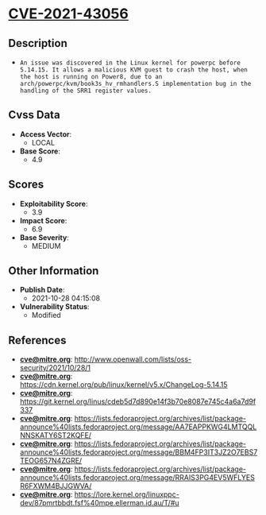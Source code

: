 
# [CVE-2021-43056](https://cve.mitre.org/cgi-bin/cvename.cgi?name=CVE-2021-43056)

## Description

- `An issue was discovered in the Linux kernel for powerpc before 5.14.15. It allows a malicious KVM guest to crash the host, when the host is running on Power8, due to an arch/powerpc/kvm/book3s_hv_rmhandlers.S implementation bug in the handling of the SRR1 register values.`

## Cvss Data

- **Access Vector**:
  - LOCAL
- **Base Score**:
  - 4.9

## Scores

- **Exploitability Score**:
  - 3.9
- **Impact Score**:
  - 6.9
- **Base Severity**:
  - MEDIUM

## Other Information

- **Publish Date**:
  - 2021-10-28 04:15:08
- **Vulnerability Status**:
  - Modified

## References

- **cve@mitre.org**: http://www.openwall.com/lists/oss-security/2021/10/28/1
- **cve@mitre.org**: https://cdn.kernel.org/pub/linux/kernel/v5.x/ChangeLog-5.14.15
- **cve@mitre.org**: https://git.kernel.org/linus/cdeb5d7d890e14f3b70e8087e745c4a6a7d9f337
- **cve@mitre.org**: https://lists.fedoraproject.org/archives/list/package-announce%40lists.fedoraproject.org/message/AA7EAPPKWG4LMTQQLNNSKATY6ST2KQFE/
- **cve@mitre.org**: https://lists.fedoraproject.org/archives/list/package-announce%40lists.fedoraproject.org/message/BBM4FP3IT3JZ2O7EBS7TEOG657N4ZGRE/
- **cve@mitre.org**: https://lists.fedoraproject.org/archives/list/package-announce%40lists.fedoraproject.org/message/RRAIS3PG4EV5WFLYESR6FXWM4BJJGWVA/
- **cve@mitre.org**: https://lore.kernel.org/linuxppc-dev/87pmrtbbdt.fsf%40mpe.ellerman.id.au/T/#u
